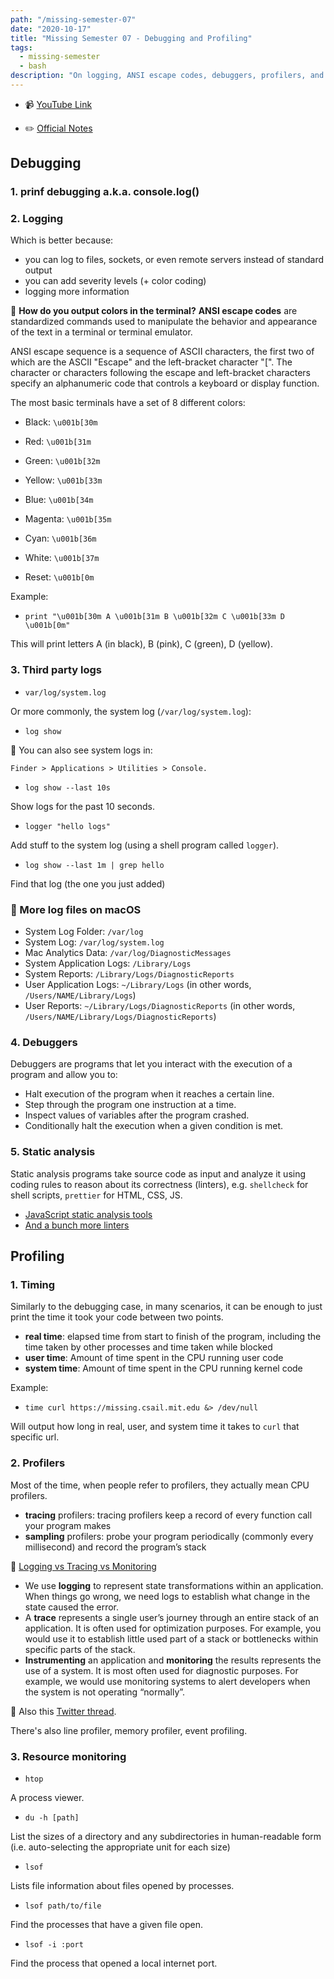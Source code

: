 ```yaml
---
path: "/missing-semester-07"
date: "2020-10-17"
title: "Missing Semester 07 - Debugging and Profiling"
tags:
  - missing-semester
  - bash
description: "On logging, ANSI escape codes, debuggers, profilers, and resource monitoring."
---
```


- 📹 [YouTube Link](https://www.youtube.com/watch?v=l812pUnKxME&)

- ✏️ [Official Notes](https://missing.csail.mit.edu/2020/debugging-profiling/)

## Debugging

### 1. prinf debugging a.k.a. console.log()

### 2. Logging
Which is better because:
- you can log to files, sockets, or even remote servers instead of standard output
- you can add severity levels (+ color coding)
- logging more information

🤔 **How do you output colors in the terminal?**
**ANSI escape codes** are standardized commands used to manipulate the behavior and appearance of the text in a terminal or terminal emulator.

ANSI escape sequence is a sequence of ASCII characters, the first two of which are the ASCII "Escape" and the left-bracket character "[". The character or characters following the escape and left-bracket characters specify an alphanumeric code that controls a keyboard or display function. 

The most basic terminals have a set of 8 different colors:

- Black: `\u001b[30m`
- Red: `\u001b[31m`
- Green: `\u001b[32m`
- Yellow: `\u001b[33m`
- Blue: `\u001b[34m`
- Magenta: `\u001b[35m`
- Cyan: `\u001b[36m`
- White: `\u001b[37m`

- Reset: `\u001b[0m`

Example: 

- `print "\u001b[30m A \u001b[31m B \u001b[32m C \u001b[33m D \u001b[0m"`

This will print letters A (in black), B (pink), C (green), D (yellow).

### 3. Third party logs
- `var/log/system.log`

Or more commonly, the system log (`/var/log/system.log`):
- `log show`

🤔 You can also see system logs in:

 `Finder > Applications > Utilities > Console.`

- `log show --last 10s`

Show logs for the past 10 seconds.

- `logger "hello logs"`

Add stuff to the system log (using a shell program called `logger`).

- `log show --last 1m | grep hello`

Find that log (the one you just added)


### 🤔 More log files on macOS

- System Log Folder: `/var/log`
- System Log: `/var/log/system.log`
- Mac Analytics Data: `/var/log/DiagnosticMessages`
- System Application Logs: `/Library/Logs`
- System Reports: `/Library/Logs/DiagnosticReports`
- User Application Logs: `~/Library/Logs` (in other words, `/Users/NAME/Library/Logs`)
- User Reports: `~/Library/Logs/DiagnosticReports` (in other words, `/Users/NAME/Library/Logs/DiagnosticReports`)


### 4. Debuggers

Debuggers are programs that let you interact with the execution of a program and allow you to:
- Halt execution of the program when it reaches a certain line.
- Step through the program one instruction at a time.
- Inspect values of variables after the program crashed.
- Conditionally halt the execution when a given condition is met.

### 5. Static analysis

Static analysis programs take source code as input and analyze it using coding rules to reason about its correctness (linters), e.g. `shellcheck` for shell scripts, `prettier` for HTML, CSS, JS.   

- [JavaScript static analysis tools](https://github.com/analysis-tools-dev/static-analysis)
- [And a bunch more linters](https://github.com/caramelomartins/awesome-linters)

## Profiling

### 1. Timing
Similarly to the debugging case, in many scenarios, it can be enough to just print the time it took your code between two points. 

- **real time**: elapsed time from start to finish of the program, including the time taken by other processes and time taken while blocked
- **user time**: Amount of time spent in the CPU running user code
- **system time**: Amount of time spent in the CPU running kernel code

Example:

- `time curl https://missing.csail.mit.edu &> /dev/null`

Will output how long in real, user, and system time it takes to `curl` that specific url.

### 2. Profilers
Most of the time, when people refer to profilers, they actually mean CPU profilers.

- **tracing** profilers: tracing profilers keep a record of every function call your program makes
- **sampling** profilers: probe your program periodically (commonly every millisecond) and record the program’s stack

🤔 [Logging vs Tracing vs Monitoring](https://winderresearch.com/logging-vs-tracing-vs-monitoring/)
- We use **logging** to represent state transformations within an application. When things go wrong, we need logs to establish what change in the state caused the error.
- A **trace** represents a single user’s journey through an entire stack of an application. It is often used for optimization purposes. For example, you would use it to establish little used part of a stack or bottlenecks within specific parts of the stack.
- **Instrumenting** an application and **monitoring** the results represents the use of a system. It is most often used for diagnostic purposes. For example, we would use monitoring systems to alert developers when the system is not operating “normally”.

🤔 Also this [Twitter thread](https://twitter.com/mipsytipsy/status/911711540008628224).

There's also line profiler, memory profiler, event profiling. 

### 3. Resource monitoring
- `htop`

A process viewer. 

- `du -h [path]`

List the sizes of a directory and any subdirectories in human-readable form (i.e. auto-selecting the appropriate unit for each size)

- `lsof` 

Lists file information about files opened by processes.

- `lsof path/to/file` 

Find the processes that have a given file open.

- `lsof -i :port` 

Find the process that opened a local internet port.